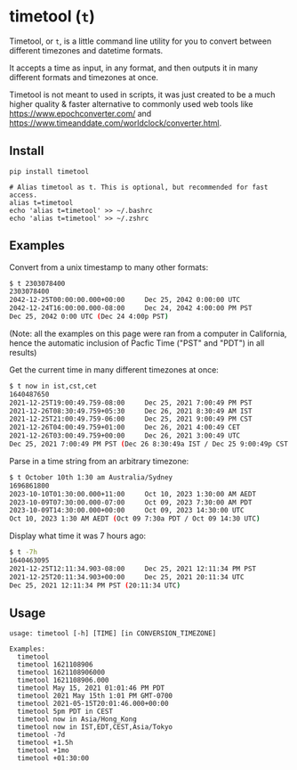 # timetool (`t`)

Timetool, or `t`, is a little command line utility for you to convert between different timezones and datetime
formats.

It accepts a time as input, in any format, and then outputs it in many different formats and timezones at once.

Timetool is not meant to used in scripts, it was just created to be a much higher quality & faster alternative to
commonly used web tools like https://www.epochconverter.com/ and https://www.timeanddate.com/worldclock/converter.html.

## Install

```
pip install timetool

# Alias timetool as t. This is optional, but recommended for fast access.
alias t=timetool
echo 'alias t=timetool' >> ~/.bashrc
echo 'alias t=timetool' >> ~/.zshrc
```

## Examples

Convert from a unix timestamp to many other formats:
```sh
$ t 2303078400
2303078400
2042-12-25T00:00:00.000+00:00     Dec 25, 2042 0:00:00 UTC
2042-12-24T16:00:00.000-08:00     Dec 24, 2042 4:00:00 PM PST
Dec 25, 2042 0:00 UTC (Dec 24 4:00p PST)
```
(Note: all the examples on this page were ran from a computer in California, hence the automatic inclusion of Pacfic
Time ("PST" and "PDT") in all results)

Get the current time in many different timezones at once:
```sh
$ t now in ist,cst,cet
1640487650
2021-12-25T19:00:49.759-08:00     Dec 25, 2021 7:00:49 PM PST
2021-12-26T08:30:49.759+05:30     Dec 26, 2021 8:30:49 AM IST
2021-12-25T21:00:49.759-06:00     Dec 25, 2021 9:00:49 PM CST
2021-12-26T04:00:49.759+01:00     Dec 26, 2021 4:00:49 CET
2021-12-26T03:00:49.759+00:00     Dec 26, 2021 3:00:49 UTC
Dec 25, 2021 7:00:49 PM PST (Dec 26 8:30:49a IST / Dec 25 9:00:49p CST / Dec 26 4:00:49 CET / Dec 26 3:00:49 UTC)
```

Parse in a time string from an arbitrary timezone:
```sh
$ t October 10th 1:30 am Australia/Sydney
1696861800
2023-10-10T01:30:00.000+11:00     Oct 10, 2023 1:30:00 AM AEDT
2023-10-09T07:30:00.000-07:00     Oct 09, 2023 7:30:00 AM PDT
2023-10-09T14:30:00.000+00:00     Oct 09, 2023 14:30:00 UTC
Oct 10, 2023 1:30 AM AEDT (Oct 09 7:30a PDT / Oct 09 14:30 UTC)
```

Display what time it was 7 hours ago:
```sh
$ t -7h
1640463095
2021-12-25T12:11:34.903-08:00     Dec 25, 2021 12:11:34 PM PST
2021-12-25T20:11:34.903+00:00     Dec 25, 2021 20:11:34 UTC
Dec 25, 2021 12:11:34 PM PST (20:11:34 UTC)
```

## Usage

```
usage: timetool [-h] [TIME] [in CONVERSION_TIMEZONE]

Examples:
  timetool
  timetool 1621108906
  timetool 1621108906000
  timetool 1621108906.000
  timetool May 15, 2021 01:01:46 PM PDT
  timetool 2021 May 15th 1:01 PM GMT-0700
  timetool 2021-05-15T20:01:46.000+00:00
  timetool 5pm PDT in CEST
  timetool now in Asia/Hong_Kong
  timetool now in IST,EDT,CEST,Asia/Tokyo
  timetool -7d
  timetool +1.5h
  timetool +1mo
  timetool +01:30:00
```
